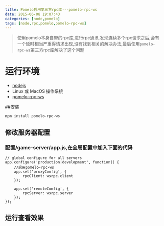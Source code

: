 ```yaml
---
title: Pomelo启用第三方rpc库---pomelo-rpc-ws
date: 2015-06-08 19:07:43
categories: [node,pomelo]
tags: [node,rpc,pomelo,pomelo-rpc-ws]
---
```



> 使用pomelo本身自带的rpc库,进行rpc通讯,发现连续多个rpc请求之后,会有一个延时相当严重得请求出现,没有找到相关的解决办法,最后使用`pomelo-rpc-ws`第三方rpc库解决了这个问题

# 运行环境
* [nodejs](http://nodejs.org/)
* Linux 或 MacOS 操作系统
* [pomelo-rpc-ws](https://github.com/skyblue/pomelo-rpc-ext)

##安装

`npm install pomelo-rpc-ws`





## 修改服务器配置

 

### 配置/game-server/app.js,在全局配置中加入下面的代码

```
// global configure for all servers
app.configure('production|development', function() {
	//启用pomelo-rpc-ws
    app.set('proxyConfig', {
        rpcClient: wsrpc.client
    });

    app.set('remoteConfig', {
        rpcServer: wsrpc.server
    });
});
```


## 运行查看效果










